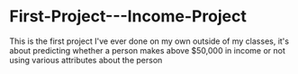 # First-Project---Income-Project
This is the first project I've ever done on my own outside of my classes, it's about predicting whether a person makes above $50,000 in income or not using various attributes about the person
